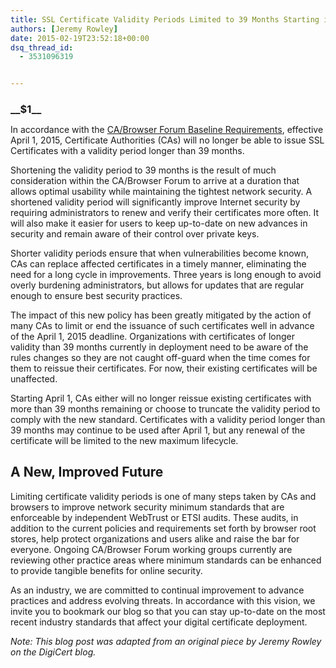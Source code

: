 ```yaml
---
title: SSL Certificate Validity Periods Limited to 39 Months Starting in April
authors: [Jeremy Rowley]
date: 2015-02-19T23:52:18+00:00
dsq_thread_id:
  - 3531096319


---
```

<h3 style="margin-bottom: 10px;">
  __$1__
</h3>

In accordance with the [CA/Browser Forum Baseline Requirements][1], effective April 1, 2015, Certificate Authorities (CAs) will no longer be able to issue SSL Certificates with a validity period longer than 39 months.

Shortening the validity period to 39 months is the result of much consideration within the CA/Browser Forum to arrive at a duration that allows optimal usability while maintaining the tightest network security. A shortened validity period will significantly improve Internet security by requiring administrators to renew and verify their certificates more often. It will also make it easier for users to keep up-to-date on new advances in security and remain aware of their control over private keys.

Shorter validity periods ensure that when vulnerabilities become known, CAs can replace affected certificates in a timely manner, eliminating the need for a long cycle in improvements. Three years is long enough to avoid overly burdening administrators, but allows for updates that are regular enough to ensure best security practices.

The impact of this new policy has been greatly mitigated by the action of many CAs to limit or end the issuance of such certificates well in advance of the April 1, 2015 deadline. Organizations with certificates of longer validity than 39 months currently in deployment need to be aware of the rules changes so they are not caught off-guard when the time comes for them to reissue their certificates. For now, their existing certificates will be unaffected.

Starting April 1, CAs either will no longer reissue existing certificates with more than 39 months remaining or choose to truncate the validity period to comply with the new standard. Certificates with a validity period longer than 39 months may continue to be used after April 1, but any renewal of the certificate will be limited to the new maximum lifecycle.

## A New, Improved Future

Limiting certificate validity periods is one of many steps taken by CAs and browsers to improve network security minimum standards that are enforceable by independent WebTrust or ETSI audits. These audits, in addition to the current policies and requirements set forth by browser root stores, help protect organizations and users alike and raise the bar for everyone. Ongoing CA/Browser Forum working groups currently are reviewing other practice areas where minimum standards can be enhanced to provide tangible benefits for online security.

As an industry, we are committed to continual improvement to advance practices and address evolving threats. In accordance with this vision, we invite you to bookmark our blog so that you can stay up-to-date on the most recent industry standards that affect your digital certificate deployment.

_Note: This blog post was adapted from an original piece by Jeremy Rowley on the DigiCert blog._

 [1]: https://cabforum.org/wp-content/uploads/BRv1.2.3.pdf